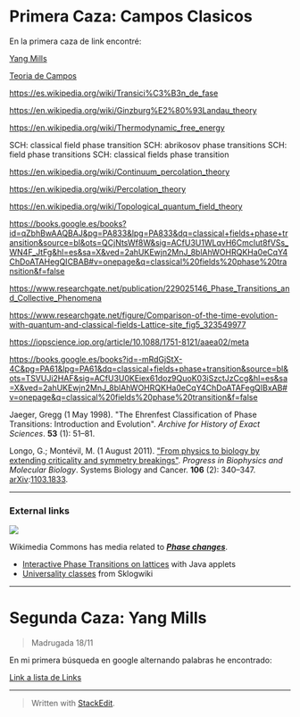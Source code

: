 # Primera Caza: Campos Clasicos

En la primera caza de link encontré:

[Yang Mills](https://es.wikipedia.org/wiki/Campo_de_Yang-Mills)

[Teoria de Campos](https://es.wikipedia.org/wiki/Teor%C3%ADa_de_campos)

https://es.wikipedia.org/wiki/Transici%C3%B3n_de_fase

https://en.wikipedia.org/wiki/Ginzburg%E2%80%93Landau_theory

https://en.wikipedia.org/wiki/Thermodynamic_free_energy

SCH: classical field phase transition
SCH: abrikosov phase transitions
SCH: field phase transitions
SCH: classical fields phase transition

https://en.wikipedia.org/wiki/Continuum_percolation_theory

https://en.wikipedia.org/wiki/Percolation_theory

https://en.wikipedia.org/wiki/Topological_quantum_field_theory

https://books.google.es/books?id=qZbhBwAAQBAJ&pg=PA833&lpg=PA833&dq=classical+fields+phase+transition&source=bl&ots=QCjNtsWf8W&sig=ACfU3U1WLqvH6CmcIut8fVSs_WN4F_JtFg&hl=es&sa=X&ved=2ahUKEwjn2MnJ_8blAhWOHRQKHa0eCqY4ChDoATAHegQICBAB#v=onepage&q=classical%20fields%20phase%20transition&f=false

https://www.researchgate.net/publication/229025146_Phase_Transitions_and_Collective_Phenomena

https://www.researchgate.net/figure/Comparison-of-the-time-evolution-with-quantum-and-classical-fields-Lattice-site_fig5_323549977

https://iopscience.iop.org/article/10.1088/1751-8121/aaea02/meta

https://books.google.es/books?id=-mRdGjStX-4C&pg=PA61&lpg=PA61&dq=classical+fields+phase+transition&source=bl&ots=TSVUJi2HAF&sig=ACfU3U0KEiex61doz9QuoK03iSzctJzCcg&hl=es&sa=X&ved=2ahUKEwjn2MnJ_8blAhWOHRQKHa0eCqY4ChDoATAFegQIBxAB#v=onepage&q=classical%20fields%20phase%20transition&f=false

Jaeger, Gregg (1 May 1998). "The Ehrenfest Classification of Phase Transitions: Introduction and Evolution". _Archive for History of Exact Sciences_. **53** (1): 51–81.

Longo, G.; Montévil, M. (1 August 2011). ["From physics to biology by extending criticality and symmetry breakings"](https://www.academia.edu/23155991). _Progress in Biophysics and Molecular Biology_. Systems Biology and Cancer. **106** (2): 340–347. [arXiv](https://en.wikipedia.org/wiki/ArXiv "ArXiv"):[1103.1833](https://arxiv.org/abs/1103.1833).

---

### External links

![](https://upload.wikimedia.org/wikipedia/en/thumb/4/4a/Commons-logo.svg/30px-Commons-logo.svg.png)

Wikimedia Commons has media related to _**[Phase changes](https://commons.wikimedia.org/wiki/Category:Phase_changes "commons:Category:Phase changes")**_.

-   [Interactive Phase Transitions on lattices](http://www.ibiblio.org/e-notes/Perc/contents.htm) with Java applets
-   [Universality classes](http://www.sklogwiki.org/SklogWiki/index.php/Universality_classes) from Sklogwiki


--- 

# Segunda Caza: Yang Mills
> Madrugada 18/11

En mi primera búsqueda en google alternando palabras he encontrado:

[Link a lista de Links](https://www.one-tab.com/page/5d9ieJoSQliDsr1MTc1aSA)

---

> Written with [StackEdit](https://stackedit.io/).
<!--stackedit_data:
eyJoaXN0b3J5IjpbMTIxMjY4MDUxNiw0MzA3OTcwNDhdfQ==
-->